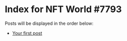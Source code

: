 # Index for NFT World #7793
Posts will be displayed in the order below:

- [Your first post](./001-first.md)


